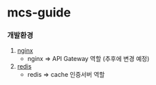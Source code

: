 # mcs-guide

### 개발환경
1. [nginx](/개발환경/01.nginx)
   + nginx => API Gateway 역할 (추후에 변경 예정)
2. [redis](/개발환경/02.redis)
   + redis => cache 인증서버 역할
